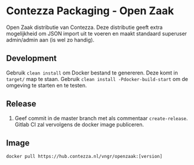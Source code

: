 # Contezza Packaging - Open Zaak

Open Zaak distributie van Contezza. Deze distributie geeft extra mogelijkheid om JSON import uit te voeren en maakt standaard superuser admin/admin aan (is wel zo handig).

## Development

Gebruik `clean install` om Docker bestand te genereren. Deze komt in `target/` map te staan. Gebruik `clean install -Pdocker-build-start` om de omgeving te starten en te testen.

## Release

1. Geef commit in de master branch met als commentaar `create-release`. Gitlab CI zal vervolgens de docker image publiceren. 

## Image

```
docker pull https://hub.contezza.nl/vngr/openzaak:[version]
```